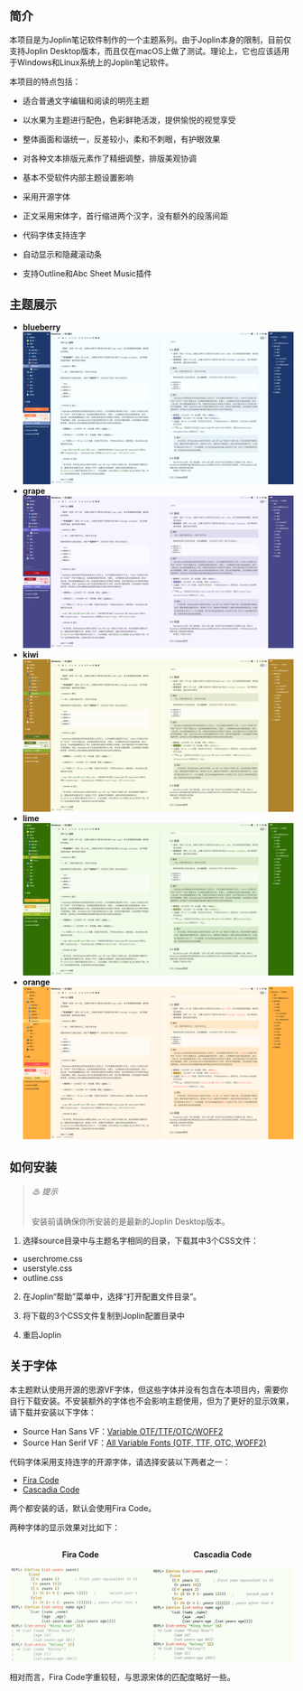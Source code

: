## 简介

本项目是为Joplin笔记软件制作的一个主题系列。由于Joplin本身的限制，目前仅支持Joplin Desktop版本，而且仅在macOS上做了测试。理论上，它也应该适用于Windows和Linux系统上的Joplin笔记软件。

本项目的特点包括：

- 适合普通文字编辑和阅读的明亮主题

- 以水果为主题进行配色，色彩鲜艳活泼，提供愉悦的视觉享受

- 整体画面和谐统一，反差较小，柔和不刺眼，有护眼效果

- 对各种文本排版元素作了精细调整，排版美观协调

- 基本不受软件内部主题设置影响

- 采用开源字体

- 正文采用宋体字，首行缩进两个汉字，没有额外的段落间距

- 代码字体支持连字

- 自动显示和隐藏滚动条

- 支持Outline和Abc Sheet Music插件

## 主题展示

- **blueberry** ![blueberry](images/blueberry.png)
- **grape** ![grape](images/grape.png)
- **kiwi** ![kiwi](images/kiwi.png)
- **lime** ![lemon](images/lime.png)
- **orange** ![orange](images/orange.png)

## 如何安装

> ###### ♨ 提示
>
> 安装前请确保你所安装的是最新的Joplin Desktop版本。

1. 选择source目录中与主题名字相同的目录，下载其中3个CSS文件：

  - userchrome.css
  - userstyle.css
  - outline.css

2. 在Joplin“帮助”菜单中，选择“打开配置文件目录”。

3. 将下载的3个CSS文件复制到Joplin配置目录中

4. 重启Joplin

## 关于字体

本主题默认使用开源的思源VF字体，但这些字体并没有包含在本项目内，需要你自行下载安装。不安装额外的字体也不会影响主题使用，但为了更好的显示效果，请下载并安装以下字体：

- Source Han Sans VF：[Variable OTF/TTF/OTC/WOFF2](https://github.com/adobe-fonts/source-han-sans/releases/download/2.004R/SourceHanSans-VF.zip)
- Source Han Serif VF：[All Variable Fonts (OTF, TTF, OTC, WOFF2)](https://github.com/adobe-fonts/source-han-serif/releases/download/2.003R/02_SourceHanSerif-VF.zip)

代码字体采用支持连字的开源字体，请选择安装以下两者之一：

- [Fira Code](https://github.com/tonsky/FiraCode/releases/download/6.2/Fira_Code_v6.2.zip)
- [Cascadia Code](https://github.com/microsoft/cascadia-code/releases/download/v2404.23/CascadiaCode-2404.23.zip)

两个都安装的话，默认会使用Fira Code。

两种字体的显示效果对比如下：

<div style="display: flex; flex-wrap:nowrap; margin-top: 1rem;">
  <div>
    <p style="text-align: center;"><strong>Fira Code</strong></p>
    <img src="images/fira_code.jpg"/>
  </div>
  <div>
    <p style="text-align: center;"><strong>Cascadia Code</strong></p>
    <img src="images/cascadia_code.jpg"/>
  </div>
</div>

相对而言，Fira Code字重较轻，与思源宋体的匹配度略好一些。


